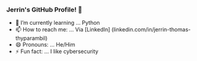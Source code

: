 ### Jerrin's GitHub Profile! 👋

- 🌱 I’m currently learning ... Python
- 📫 How to reach me: ... Via [LinkedIn] (linkedin.com/in/jerrin-thomas-thyparambil)
- 😄 Pronouns: ... He/Him
- ⚡ Fun fact: ... I like cybersecurity
